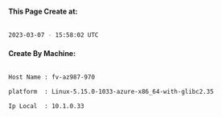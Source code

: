 
   
#### This Page Create at:

```bash

2023-03-07 - 15:58:02 UTC

```

#### Create By Machine:

```bash

Host Name : fv-az987-970

platform  : Linux-5.15.0-1033-azure-x86_64-with-glibc2.35

Ip Local  : 10.1.0.33

```

